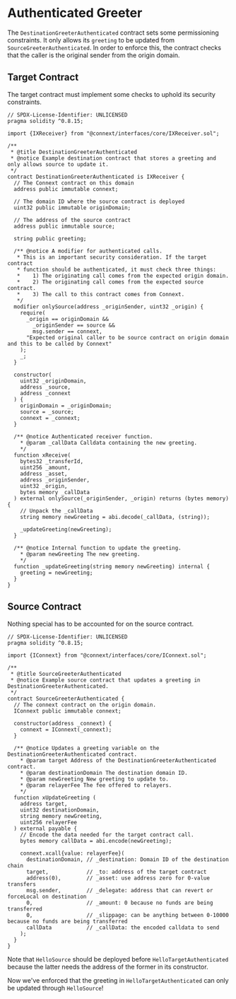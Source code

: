 # Authenticated Greeter

The `DestinationGreeterAuthenticated` contract sets some permissioning constraints. It only allows its `greeting` to be updated from `SourceGreeterAuthenticated`. In order to enforce this, the contract checks that the caller is the original sender from the origin domain.

## Target Contract

The target contract must implement some checks to uphold its security constraints.

```solidity
// SPDX-License-Identifier: UNLICENSED
pragma solidity ^0.8.15;

import {IXReceiver} from "@connext/interfaces/core/IXReceiver.sol";

/**
 * @title DestinationGreeterAuthenticated
 * @notice Example destination contract that stores a greeting and only allows source to update it.
 */
contract DestinationGreeterAuthenticated is IXReceiver {
  // The Connext contract on this domain
  address public immutable connext;

  // The domain ID where the source contract is deployed
  uint32 public immutable originDomain;

  // The address of the source contract
  address public immutable source;

  string public greeting;

  /** @notice A modifier for authenticated calls.
   * This is an important security consideration. If the target contract
   * function should be authenticated, it must check three things:
   *    1) The originating call comes from the expected origin domain.
   *    2) The originating call comes from the expected source contract.
   *    3) The call to this contract comes from Connext.
   */
  modifier onlySource(address _originSender, uint32 _origin) {
    require(
      _origin == originDomain &&
        _originSender == source &&
        msg.sender == connext,
      "Expected original caller to be source contract on origin domain and this to be called by Connext"
    );
    _;
  }

  constructor(
    uint32 _originDomain,
    address _source,
    address _connext
  ) {
    originDomain = _originDomain;
    source = _source;
    connext = _connext;
  }

  /** @notice Authenticated receiver function.
    * @param _callData Calldata containing the new greeting.
    */
  function xReceive(
    bytes32 _transferId,
    uint256 _amount,
    address _asset,
    address _originSender,
    uint32 _origin,
    bytes memory _callData
  ) external onlySource(_originSender, _origin) returns (bytes memory) {
    // Unpack the _callData
    string memory newGreeting = abi.decode(_callData, (string));

    _updateGreeting(newGreeting);
  }

  /** @notice Internal function to update the greeting.
    * @param newGreeting The new greeting.
    */
  function _updateGreeting(string memory newGreeting) internal {
    greeting = newGreeting;
  }
}
```

## Source Contract

Nothing special has to be accounted for on the source contract.

```solidity
// SPDX-License-Identifier: UNLICENSED
pragma solidity ^0.8.15;

import {IConnext} from "@connext/interfaces/core/IConnext.sol";

/**
 * @title SourceGreeterAuthenticated
 * @notice Example source contract that updates a greeting in DestinationGreeterAuthenticated.
 */
contract SourceGreeterAuthenticated {
  // The connext contract on the origin domain.
  IConnext public immutable connext;

  constructor(address _connext) {
    connext = IConnext(_connext);
  }

  /** @notice Updates a greeting variable on the DestinationGreeterAuthenticated contract.
    * @param target Address of the DestinationGreeterAuthenticated contract.
    * @param destinationDomain The destination domain ID.
    * @param newGreeting New greeting to update to.
    * @param relayerFee The fee offered to relayers.
    */
  function xUpdateGreeting (
    address target, 
    uint32 destinationDomain,
    string memory newGreeting,
    uint256 relayerFee
  ) external payable {
    // Encode the data needed for the target contract call.
    bytes memory callData = abi.encode(newGreeting);

    connext.xcall{value: relayerFee}(
      destinationDomain, // _destination: Domain ID of the destination chain
      target,            // _to: address of the target contract
      address(0),        // _asset: use address zero for 0-value transfers
      msg.sender,        // _delegate: address that can revert or forceLocal on destination
      0,                 // _amount: 0 because no funds are being transferred
      0,                 // _slippage: can be anything between 0-10000 because no funds are being transferred
      callData           // _callData: the encoded calldata to send
    );
  }
}
```

Note that `HelloSource` should be deployed before `HelloTargetAuthenticated` because the latter needs the address of the former in its constructor.

Now we've enforced that the greeting in `HelloTargetAuthenticated` can only be updated through `HelloSource`!
